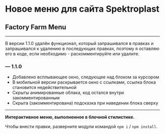 # Новое меню для сайта Spektroplast

## Factory Farm Menu

---

В версии 1.1.0 удалён функционал, который запрашивался в правках и запрашивался к удалению в последующих правках, поэтому я оставляю его в коде, если необходимо - раскомментируйте или удалите.

### — 1.1.0

- Добавлено всплывающее окно, следующее над блоком за курсором
- В мобильной версии раскрывается окно с ссылками, ссылка блока становится недействительной
- Скрыты анимированные облака, код остался внутри закомментированным
- Скрыта (закомментирована) подсказка при наведении блока сверху

---

**Интерактивное меню, выполненное в блочной стилистике.**

Чтобы внести правки, разверните модули командой `npm i` / `npm install`.
